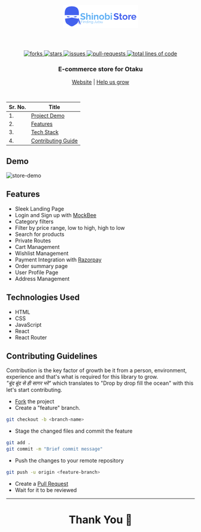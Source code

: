<h1 align="center">
  <br />
  <a href="https://shinobi-stores.netlify.app/"><img src="https://github.com/vinc3nati/shinobi-store-react/blob/dev/src/assets/store_logo.png" alt="logo" width="200"></a>
  <br />
  <br />
</h1>

<!-- PROJECT SHIELDS -->
<p align="center">
  <a href="https://github.com/vinc3nati/shinobi-store-react/fork" target="blank">
  <img src="https://img.shields.io/github/forks/vinc3nati/shinobi-store-react?style=for-the-badge" alt="forks"/>
  </a>
  <a href="https://github.com/vinc3nati/shinobi-store-react/stargazers" target="blank">
  <img src="https://img.shields.io/github/stars/vinc3nati/shinobi-store-react?style=for-the-badge" alt="stars"/>
  </a>
  <a href="https://github.com/vinc3nati/shinobi-store-react/issues" target="blank">
  <img src="https://img.shields.io/github/issues/vinc3nati/shinobi-store-react?style=for-the-badge" alt="issues"/>
  </a>
  <a href="https://github.com/vinc3nati/shinobi-store-react/pulls" target="blank">
  <img src="https://img.shields.io/github/issues-pr/vinc3nati/shinobi-store-react?color=important&style=for-the-badge" alt="pull-requests"/>
  </a>
  <a href="https://github.com/vinc3nati/shinobi-store-react/graphs/code-frequency" target="blank">
  <img src="https://img.shields.io/tokei/lines/github/vinc3nati/shinobi-store-react?label=total%20lines%20of%20code&color=9cf&style=for-the-badge" alt="total lines of code"/>
  </a>
</p>

<!-- PROJECT SUBTITLE -->
<h3 align="center">E-commerce store for Otaku</h3>

<p align="center">
  <a href="https://shinobi-stores.netlify.app/">Website</a>
  |
  <a href="https://github.com/vinc3nati/shinobi-store-react/issues">Help us grow</a>
</p>
<br />

<!-- TABLE OF CONTENT -->

| Sr. No. | Title                               |
| ------- | ----------------------------------- |
| 1.      | [Project Demo](#demo)               |
| 2.      | [Features](#features)               |
| 3.      | [Tech Stack](#tech-stack)           |
| 4.      | [Contributing Guide](#contributing) |

<!-- Project Demo -->

<a name="demo"></a>

## Demo

![store-demo](https://user-images.githubusercontent.com/48097586/162236782-06a33f92-a21e-48fa-a0e8-ea7fea900885.gif)

<!-- Features -->

<a name="features"></a>

## Features

- Sleek Landing Page
- Login and Sign up with [MockBee](http://mockbee.netlify.app/)
- Category filters
- Filter by price range, low to high, high to low
- Search for products
- Private Routes
- Cart Management
- Wishlist Management
- Payment Integration with [Razorpay](https://razorpay.com/)
- Order summary page
- User Profile Page
- Address Management

<!-- Tech Stack -->

<a name="tech-stack"></a>

## Technologies Used

- HTML
- CSS
- JavaScript
- React
- React Router

<!-- Contributing Guidelines -->

<a name="contributing"></a>

## Contributing Guidelines

Contribution is the key factor of growth be it from a person, environment, experience and that's what is required for this library to grow.
<br/>
_"बूंद बूंद से ही सागर भरे"_ which translates to "Drop by drop fill the ocean" with this let's start contributing.
<br/>

- [Fork](https://github.com/vinc3nati/shinobi-store-react/fork) the project
- Create a "feature" branch.

```BASH
git checkout -b <branch-name>
```

- Stage the changed files and commit the feature

```BASH
git add .
git commit -m "Brief commit message"
```

- Push the changes to your remote repository

```BASH
git push -u origin <feature-branch>
```

- Create a [Pull Request](https://github.com/vinc3nati/shinobi-store-react/pulls)
- Wait for it to be reviewed

---

<h1 align="center">Thank You 🙏</h1>
